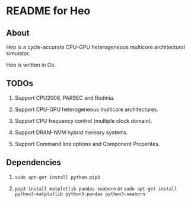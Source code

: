 # README for Heo

## About

Heo is a cycle-accurate CPU-GPU heterogeneous multicore architectural simulator.

Heo is written in Go.

## TODOs

1. Support CPU2006, PARSEC and Rodinia.

2. Support CPU-GPU heterogeneous multicore architectures.

3. Support CPU frequency control (multiple clock domain).

4. Support DRAM-NVM hybrid memory systems.

5. Support Command line options and Component Properites.

## Dependencies

1. `sudo apt-get install python-pip3`

2. `pip3 install matplotlib pandas seaborn` or `sudo apt-get install python3-matplotlib python3-pandas python3-seaborn`
